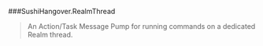 ###SushiHangover.RealmThread

>An Action/Task Message Pump for running commands on a dedicated Realm thread.

